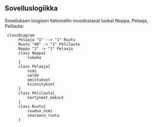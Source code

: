 ## Sovelluslogiikka

Sovelluksen loogisen tietomallin muodostavat luokat Noppa, Pelaaja, Pelilauta:

```mermaid
 classDiagram
      Pelaaja "1" --> "1" Ruutu
      Ruutu "40" -> "1" Pelilauta
      Noppa "2" -> "1" Pelaaja
      class Noppa{
          lukema
      }
      class Pelaaja{
          nimi
          saldo
          omistukset
          kiinnitykset
      }
      class Pelilauta{
          kertyneet_maksut
      }
      class Ruutu{
          ruudun_nimi
          seuraava_ruutu
      }
```